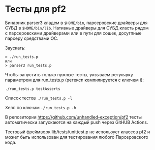 Тесты для pf2
=============

Бинарник parser3 кладем в `$HOME/bin`, парсеровские драйверы для СУБД в `$HOME/bin/lib`. Нативные драйверы для СУБД класть рядом с парсеровскими драйверами или в пути для сошек, досутпные парсеру средствами ОС.

Заускать:
```
> ./run_tests.p
или
> parser3 run_tests.p
```

Чтобы запустить только нужные тесты, укзываем регулярку параметром для run_tests.p (регексп компилируется с ключем i):
```
./run_tests.p testAsserts
```

Список тестов `./run_tests.p -l`

Хелп по ключам `./run_tests.p -h`

В репозитории https://github.com/unhandled-exception/pf2 тесты автоматически запускаются на каждый push через GitHUB Actions.

Тестовый фреймворк lib/tests/unittest.p не использует классов pf2 и может быть использован для тестирования любого Парсеровского кода.
